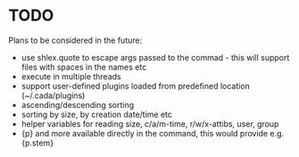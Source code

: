 # TODO

Plans to be considered in the future:

- use shlex.quote to escape args passed to the commad - this will support files with spaces in the names etc
- execute in multiple threads
- support user-defined plugins loaded from predefined location (~/.cada/plugins)
- ascending/descending sorting
- sorting by size, by creation date/time etc
- helper variables for reading size, c/a/m-time, r/w/x-attibs, user, group
- {p} and more available directly in the command, this would provide e.g. {p.stem}

